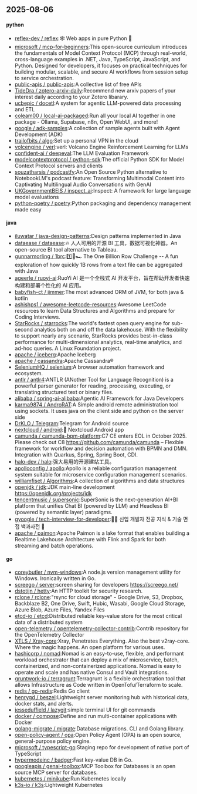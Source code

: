 ## 2025-08-06

#### python
* [reflex-dev / reflex](https://github.com/reflex-dev/reflex):🕸️ Web apps in pure Python 🐍
* [microsoft / mcp-for-beginners](https://github.com/microsoft/mcp-for-beginners):This open-source curriculum introduces the fundamentals of Model Context Protocol (MCP) through real-world, cross-language examples in .NET, Java, TypeScript, JavaScript, and Python. Designed for developers, it focuses on practical techniques for building modular, scalable, and secure AI workflows from session setup to service orchestration.
* [public-apis / public-apis](https://github.com/public-apis/public-apis):A collective list of free APIs
* [TideDra / zotero-arxiv-daily](https://github.com/TideDra/zotero-arxiv-daily):Recommend new arxiv papers of your interest daily according to your Zotero libarary.
* [ucbepic / docetl](https://github.com/ucbepic/docetl):A system for agentic LLM-powered data processing and ETL
* [coleam00 / local-ai-packaged](https://github.com/coleam00/local-ai-packaged):Run all your local AI together in one package - Ollama, Supabase, n8n, Open WebUI, and more!
* [google / adk-samples](https://github.com/google/adk-samples):A collection of sample agents built with Agent Development (ADK)
* [trailofbits / algo](https://github.com/trailofbits/algo):Set up a personal VPN in the cloud
* [volcengine / verl](https://github.com/volcengine/verl):verl: Volcano Engine Reinforcement Learning for LLMs
* [confident-ai / deepeval](https://github.com/confident-ai/deepeval):The LLM Evaluation Framework
* [modelcontextprotocol / python-sdk](https://github.com/modelcontextprotocol/python-sdk):The official Python SDK for Model Context Protocol servers and clients
* [souzatharsis / podcastfy](https://github.com/souzatharsis/podcastfy):An Open Source Python alternative to NotebookLM's podcast feature: Transforming Multimodal Content into Captivating Multilingual Audio Conversations with GenAI
* [UKGovernmentBEIS / inspect_ai](https://github.com/UKGovernmentBEIS/inspect_ai):Inspect: A framework for large language model evaluations
* [python-poetry / poetry](https://github.com/python-poetry/poetry):Python packaging and dependency management made easy

#### java
* [iluwatar / java-design-patterns](https://github.com/iluwatar/java-design-patterns):Design patterns implemented in Java
* [dataease / dataease](https://github.com/dataease/dataease):🔥 人人可用的开源 BI 工具，数据可视化神器。An open-source BI tool alternative to Tableau.
* [gunnarmorling / 1brc](https://github.com/gunnarmorling/1brc):1️⃣🐝🏎️ The One Billion Row Challenge -- A fun exploration of how quickly 1B rows from a text file can be aggregated with Java
* [ageerle / ruoyi-ai](https://github.com/ageerle/ruoyi-ai):RuoYi AI 是一个全栈式 AI 开发平台，旨在帮助开发者快速构建和部署个性化的 AI 应用。
* [babyfish-ct / jimmer](https://github.com/babyfish-ct/jimmer):The most advanced ORM of JVM, for both java & kotlin
* [ashishps1 / awesome-leetcode-resources](https://github.com/ashishps1/awesome-leetcode-resources):Awesome LeetCode resources to learn Data Structures and Algorithms and prepare for Coding Interviews.
* [StarRocks / starrocks](https://github.com/StarRocks/starrocks):The world's fastest open query engine for sub-second analytics both on and off the data lakehouse. With the flexibility to support nearly any scenario, StarRocks provides best-in-class performance for multi-dimensional analytics, real-time analytics, and ad-hoc queries. A Linux Foundation project.
* [apache / iceberg](https://github.com/apache/iceberg):Apache Iceberg
* [apache / cassandra](https://github.com/apache/cassandra):Apache Cassandra®
* [SeleniumHQ / selenium](https://github.com/SeleniumHQ/selenium):A browser automation framework and ecosystem.
* [antlr / antlr4](https://github.com/antlr/antlr4):ANTLR (ANother Tool for Language Recognition) is a powerful parser generator for reading, processing, executing, or translating structured text or binary files.
* [alibaba / spring-ai-alibaba](https://github.com/alibaba/spring-ai-alibaba):Agentic AI Framework for Java Developers
* [karma9874 / AndroRAT](https://github.com/karma9874/AndroRAT):A Simple android remote administration tool using sockets. It uses java on the client side and python on the server side
* [DrKLO / Telegram](https://github.com/DrKLO/Telegram):Telegram for Android source
* [nextcloud / android](https://github.com/nextcloud/android):📱 Nextcloud Android app
* [camunda / camunda-bpm-platform](https://github.com/camunda/camunda-bpm-platform):C7 CE enters EOL in October 2025. Please check out C8 https://github.com/camunda/camunda – Flexible framework for workflow and decision automation with BPMN and DMN. Integration with Quarkus, Spring, Spring Boot, CDI.
* [halo-dev / halo](https://github.com/halo-dev/halo):强大易用的开源建站工具。
* [apolloconfig / apollo](https://github.com/apolloconfig/apollo):Apollo is a reliable configuration management system suitable for microservice configuration management scenarios.
* [williamfiset / Algorithms](https://github.com/williamfiset/Algorithms):A collection of algorithms and data structures
* [openjdk / jdk](https://github.com/openjdk/jdk):JDK main-line development https://openjdk.org/projects/jdk
* [tencentmusic / supersonic](https://github.com/tencentmusic/supersonic):SuperSonic is the next-generation AI+BI platform that unifies Chat BI (powered by LLM) and Headless BI (powered by semantic layer) paradigms.
* [gyoogle / tech-interview-for-developer](https://github.com/gyoogle/tech-interview-for-developer):👶🏻 신입 개발자 전공 지식 & 기술 면접 백과사전 📖
* [apache / paimon](https://github.com/apache/paimon):Apache Paimon is a lake format that enables building a Realtime Lakehouse Architecture with Flink and Spark for both streaming and batch operations.

#### go
* [coreybutler / nvm-windows](https://github.com/coreybutler/nvm-windows):A node.js version management utility for Windows. Ironically written in Go.
* [screego / server](https://github.com/screego/server):screen sharing for developers https://screego.net/
* [dstotijn / hetty](https://github.com/dstotijn/hetty):An HTTP toolkit for security research.
* [rclone / rclone](https://github.com/rclone/rclone):"rsync for cloud storage" - Google Drive, S3, Dropbox, Backblaze B2, One Drive, Swift, Hubic, Wasabi, Google Cloud Storage, Azure Blob, Azure Files, Yandex Files
* [etcd-io / etcd](https://github.com/etcd-io/etcd):Distributed reliable key-value store for the most critical data of a distributed system
* [open-telemetry / opentelemetry-collector-contrib](https://github.com/open-telemetry/opentelemetry-collector-contrib):Contrib repository for the OpenTelemetry Collector
* [XTLS / Xray-core](https://github.com/XTLS/Xray-core):Xray, Penetrates Everything. Also the best v2ray-core. Where the magic happens. An open platform for various uses.
* [hashicorp / nomad](https://github.com/hashicorp/nomad):Nomad is an easy-to-use, flexible, and performant workload orchestrator that can deploy a mix of microservice, batch, containerized, and non-containerized applications. Nomad is easy to operate and scale and has native Consul and Vault integrations.
* [gruntwork-io / terragrunt](https://github.com/gruntwork-io/terragrunt):Terragrunt is a flexible orchestration tool that allows Infrastructure as Code written in OpenTofu/Terraform to scale.
* [redis / go-redis](https://github.com/redis/go-redis):Redis Go client
* [henrygd / beszel](https://github.com/henrygd/beszel):Lightweight server monitoring hub with historical data, docker stats, and alerts.
* [jesseduffield / lazygit](https://github.com/jesseduffield/lazygit):simple terminal UI for git commands
* [docker / compose](https://github.com/docker/compose):Define and run multi-container applications with Docker
* [golang-migrate / migrate](https://github.com/golang-migrate/migrate):Database migrations. CLI and Golang library.
* [open-policy-agent / opa](https://github.com/open-policy-agent/opa):Open Policy Agent (OPA) is an open source, general-purpose policy engine.
* [microsoft / typescript-go](https://github.com/microsoft/typescript-go):Staging repo for development of native port of TypeScript
* [hypermodeinc / badger](https://github.com/hypermodeinc/badger):Fast key-value DB in Go.
* [googleapis / genai-toolbox](https://github.com/googleapis/genai-toolbox):MCP Toolbox for Databases is an open source MCP server for databases.
* [kubernetes / minikube](https://github.com/kubernetes/minikube):Run Kubernetes locally
* [k3s-io / k3s](https://github.com/k3s-io/k3s):Lightweight Kubernetes
